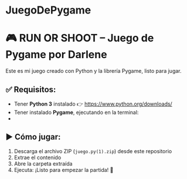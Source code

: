 # JuegoDePygame
# 🎮 RUN OR SHOOT – Juego de Pygame por Darlene

Este es mi juego creado con Python y la librería Pygame, listo para jugar.

## ✅ Requisitos:
- Tener **Python 3** instalado 👉 https://www.python.org/downloads/
- Tener instalado **Pygame**, ejecutando en la terminal:
- 
## ▶️ Cómo jugar:

1. Descarga el archivo ZIP (`juego.py(1).zip`) desde este repositorio  
2. Extrae el contenido  
3. Abre la carpeta extraída  
4. Ejecuta:
   ¡Listo para empezar la partida! 🎉
